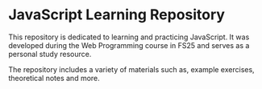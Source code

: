 # JavaScript Learning Repository

This repository is dedicated to learning and practicing JavaScript. It was developed during the Web Programming course in FS25 and serves as a personal study resource.

The repository includes a variety of materials such as, example exercises, theoretical notes and more.
